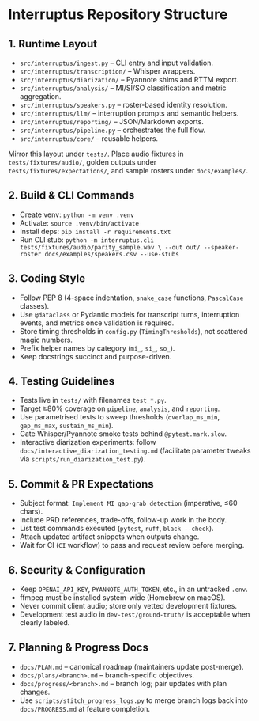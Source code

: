 # Interruptus Repository Structure

## 1. Runtime Layout
- `src/interruptus/ingest.py` – CLI entry and input validation.
- `src/interruptus/transcription/` – Whisper wrappers.
- `src/interruptus/diarization/` – Pyannote shims and RTTM export.
- `src/interruptus/analysis/` – MI/SI/SO classification and metric aggregation.
- `src/interruptus/speakers.py` – roster-based identity resolution.
- `src/interruptus/llm/` – interruption prompts and semantic helpers.
- `src/interruptus/reporting/` – JSON/Markdown exports.
- `src/interruptus/pipeline.py` – orchestrates the full flow.
- `src/interruptus/core/` – reusable helpers.

Mirror this layout under `tests/`. Place audio fixtures in
`tests/fixtures/audio/`, golden outputs under `tests/fixtures/expectations/`, and
sample rosters under `docs/examples/`.

## 2. Build & CLI Commands
- Create venv: `python -m venv .venv`
- Activate: `source .venv/bin/activate`
- Install deps: `pip install -r requirements.txt`
- Run CLI stub: `python -m interruptus.cli tests/fixtures/audio/parity_sample.wav \
    --out out/ --speaker-roster docs/examples/speakers.csv --use-stubs`

## 3. Coding Style
- Follow PEP 8 (4-space indentation, `snake_case` functions, `PascalCase` classes).
- Use `@dataclass` or Pydantic models for transcript turns, interruption events,
  and metrics once validation is required.
- Store timing thresholds in `config.py` (`TimingThresholds`), not scattered
  magic numbers.
- Prefix helper names by category (`mi_`, `si_`, `so_`).
- Keep docstrings succinct and purpose-driven.

## 4. Testing Guidelines
- Tests live in `tests/` with filenames `test_*.py`.
- Target ≥80% coverage on `pipeline`, `analysis`, and `reporting`.
- Use parametrised tests to sweep thresholds (`overlap_ms_min`, `gap_ms_max`,
  `sustain_ms_min`).
- Gate Whisper/Pyannote smoke tests behind `@pytest.mark.slow`.
- Interactive diarization experiments: follow
  `docs/interactive_diarization_testing.md` (facilitate parameter tweaks via
  `scripts/run_diarization_test.py`).

## 5. Commit & PR Expectations
- Subject format: `Implement MI gap-grab detection` (imperative, ≤60 chars).
- Include PRD references, trade-offs, follow-up work in the body.
- List test commands executed (`pytest`, `ruff`, `black --check`).
- Attach updated artifact snippets when outputs change.
- Wait for CI (`CI` workflow) to pass and request review before merging.

## 6. Security & Configuration
- Keep `OPENAI_API_KEY`, `PYANNOTE_AUTH_TOKEN`, etc., in an untracked `.env`.
- ffmpeg must be installed system-wide (Homebrew on macOS).
- Never commit client audio; store only vetted development fixtures.
- Development test audio in `dev-test/ground-truth/` is acceptable when clearly
  labeled.

## 7. Planning & Progress Docs
- `docs/PLAN.md` – canonical roadmap (maintainers update post-merge).
- `docs/plans/<branch>.md` – branch-specific objectives.
- `docs/progress/<branch>.md` – branch log; pair updates with plan changes.
- Use `scripts/stitch_progress_logs.py` to merge branch logs back into
  `docs/PROGRESS.md` at feature completion.
